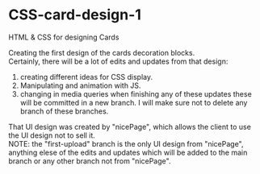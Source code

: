 # CSS-card-design-1
HTML &amp; CSS for designing Cards

Creating the first design of the cards decoration blocks.<br>
Certainly, there will be a lot of edits and updates from that design:
  1.  creating different ideas for CSS display.
  2.  Manipulating and animation with JS.
  3.  changing in media queries
when finishing any of these updates these will be committed in a new branch. I will make sure not to delete any branch of these branches.<br>

That UI design was created by "nicePage", which allows the client to use the UI design not to sell it.<br>
NOTE: the "first-upload" branch is the only UI design from "nicePage", anything elese of the edits and updates which will be added to the main branch or any other branch not from "nicePage".<br>
